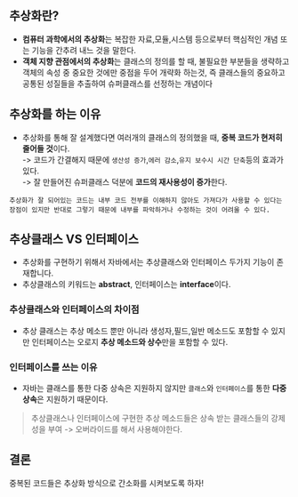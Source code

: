 ## 추상화란?
- <b>컴퓨터 과학에서의 추상화</b>는 복잡한 자료,모듈,시스템 등으로부터 핵심적인 개념 또는 기능을 간추려 내느 것을 말한다.
- <b>객체 지향 관점에서의 추상화</b>는 클래스의 정의를 할 때, 불필요한 부분들을 생략하고 객체의 속성 중 중요한 것에만 중점을 두어 개략화 하는것, 즉 클래스들의 중요하고 공통된 성질들을 추출하여 슈퍼클래스를 선정하는 개념이다
## 추상화를 하는 이유
* 추상화를 통해 잘 설계했다면 여러개의 클래스의 정의했을 때, <b>중복 코드가 현저히 줄어들 것</b>이다. <br>
-> 코드가 간결해지 때문에 `생산성 증가`,`에러 감소`,`유지 보수시 시간 단축`등의 효과가 있다. <br>
-> 잘 만들어진 슈퍼클래스 덕분에 <b>코드의 재사용성이 증가</b>한다.
```
추상화가 잘 되어있는 코드는 내부 코드 전부를 이해하지 않아도 가져다가 사용할 수 있다는 장점이 있지만 반대로 그렇기 때문에 내부를 파악하거나 수정하는 것이 어려울 수 있다.
```
## 추상클래스 VS 인터페이스
- 추상화를 구현하기 위해서 자바에서는 추상클래스와 인터페이스 두가지 기능이 존재합니다.
- 추상클래스의 키워드는 <b>abstract</b>, 인터페이스는 <b>interface</b>이다.
### 추상클래스와 인터페이스의 차이점
* 추상 클래스는 추상 메소드 뿐만 아니라 생성자,필드,일반 메소드도 포함할 수 있지만 인터페이스는 오로지 <b>추상 메소드와 상수</b>만을 포함할 수 있다.
### 인터페이스를 쓰는 이유
* 자바는 클래스를 통한 다중 상속은 지원하지 않지만 `클래스`와 `인터페이스`를 통한 <b>다중 상속</b>은 지원하기 때문이다. <br>

> 추상클래스나 인터페이스에 구현한 추상 메소드들은 상속 받는 클래스들의 강제성을 부여 -> 오버라이드를 해서 사용해야한다.
## 결론
중복된 코드들은 추상화 방식으로 간소화를 시켜보도록 하자!
